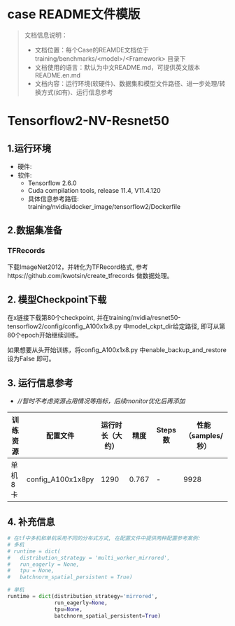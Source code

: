 # case README文件模版

> 文档信息说明：
> - 文档位置：每个Case的REAMDE文档位于training/benchmarks/&lt;model&gt;/&lt;Framework&gt; 目录下
> - 文档使用的语言：默认为中文README.md，可提供英文版本README.en.md
> - 文档内容：运行环境(软硬件)、数据集和模型文件路径、进一步处理/转换方式(如有)、运行信息参考


# Tensorflow2-NV-Resnet50 

## 1.运行环境
- 硬件: 
- 软件:
    - Tensorflow 2.6.0
    - Cuda compilation tools, release 11.4, V11.4.120
    - 具体信息参考路径: training/nvidia/docker_image/tensorflow2/Dockerfile

## 2.数据集准备

### TFRecords
下载ImageNet2012，并转化为TFRecord格式, 参考https://github.com/kwotsin/create_tfrecords 做数据处理。

## 2. 模型Checkpoint下载
在x链接下载第80个checkpoint, 并在training/nvidia/resnet50-tensorflow2/config/config_A100x1x8.py 中model_ckpt_dir给定路径, 即可从第80个epoch开始继续训练。

如果想要从头开始训练，将config_A100x1x8.py 中enable_backup_and_restore设为False 即可。

## 3. 运行信息参考

-  *//暂时不考虑资源占用情况等指标，后续monitor优化后再添加*

| 训练资源 | 配置文件 | 运行时长（大约） | 精度 | Steps数 | 性能（samples/秒） |
| -------- | -------- | ---------------- | ---- | ------- | ------- | 
| 单机8卡   |config_A100x1x8py | 1290    | 0.767  |    -    | 9928 |


## 4. 补充信息

```python
# 在tf中多机和单机采用不同的分布式方式, 在配置文件中提供两种配置参考案例:
# 多机
# runtime = dict(
#   distribution_strategy = 'multi_worker_mirrored',
#   run_eagerly = None,
#   tpu = None,
#   batchnorm_spatial_persistent = True)

# 单机
runtime = dict(distribution_strategy='mirrored',
               run_eagerly=None,
               tpu=None,
               batchnorm_spatial_persistent=True)

```